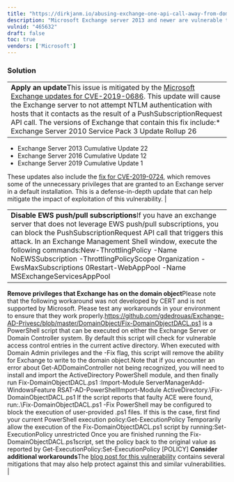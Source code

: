 ```yaml
---
title: "https://dirkjanm.io/abusing-exchange-one-api-call-away-from-domain-admin/"
description: "Microsoft Exchange server 2013 and newer are vulnerable to NTLM relay attacks"
vulnid: "465632"
draft: false
toc: true
vendors: ['Microsoft']
---
```

### Solution

|  |
| --- |
| **Apply an update**This issue is mitigated by the [Microsoft Exchange updates for CVE-2019-0686](https://portal.msrc.microsoft.com/en-US/security-guidance/advisory/CVE-2019-0686). This update will cause the Exchange server to not attempt NTLM authentication with hosts that it contacts as the result of a PushSubscriptionRequest API call. The versions of Exchange that contain this fix include:* Exchange Server 2010 Service Pack 3 Update Rollup 26
* Exchange Server 2013 Cumulative Update 22
* Exchange Server 2016 Cumulative Update 12
* Exchange Server 2019 Cumulative Update 1

These updates also include the [fix for CVE-2019-0724](https://portal.msrc.microsoft.com/en-US/security-guidance/advisory/CVE-2019-0724), which removes some of the unnecessary privileges that are granted to an Exchange server in a default installation. This is a defense-in-depth update that can help mitigate the impact of exploitation of this vulnerability.  |

|  |
| --- |
| **Disable EWS push/pull subscriptions**If you have an exchange server that does not leverage EWS push/pull subscriptions, you can block the PushSubscriptionRequest API call that triggers this attack. In an Exchange Management Shell window, execute the following commands:New-ThrottlingPolicy -Name NoEWSSubscription -ThrottlingPolicyScope Organization -EwsMaxSubscriptions 0Restart-WebAppPool -Name MSExchangeServicesAppPool
**Remove privileges that Exchange has on the domain object**Please note that the following workaround was not developed by CERT and is not supported by Microsoft. Please test any workarounds in your environment to ensure that they work properly.<https://github.com/gdedrouas/Exchange-AD-Privesc/blob/master/DomainObject/Fix-DomainObjectDACL.ps1> is a PowerShell script that can be executed on either the Exchange Server or Domain Controller system. By default this script will check for vulnerable access control entries in the current active directory. When executed with Domain Admin privileges and the -Fix flag, this script will remove the ability for Exchange to write to the domain object.Note that if you encounter an error about Get-ADDomainController not being recognized, you will need to install and import the ActiveDirectory PowerShell module, and then finally run Fix-DomainObjectDACL.ps1 :Import-Module ServerManagerAdd-WindowsFeature RSAT-AD-PowerShellImport-Module ActiveDirectory.\Fix-DomainObjectDACL.ps1
If the script reports that faulty ACE were found, run:.\Fix-DomainObjectDACL.ps1 -Fix
PowerShell may be configured to block the execution of user-provided .ps1 files. If this is the case, first find your current PowerShell execution policy:Get-ExecutionPolicy
Temporarily allow the execution of the Fix-DomainObjectDACL.ps1 script by running:Set-ExecutionPolicy unrestricted
Once you are finished running the Fix-DomainObjectDACL.ps1script, set the policy back to the original value as reported by Get-ExecutionPolicy:Set-ExecutionPolicy [POLICY]
**Consider additional workarounds**The [blog post for this vulnerability](https://dirkjanm.io/abusing-exchange-one-api-call-away-from-domain-admin/) contains several mitigations that may also help protect against this and similar vulnerabilities. |

